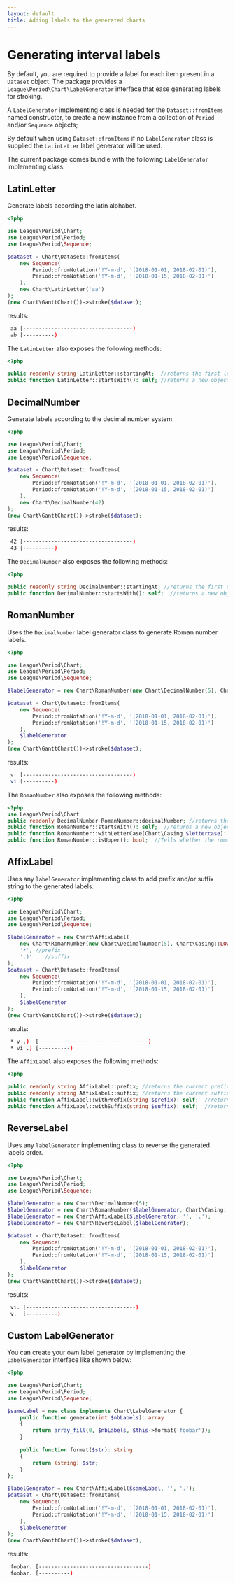 ```yaml
---
layout: default
title: Adding labels to the generated charts
---
```


# Generating interval labels

By default, you are required to provide a label for each item present in a `Dataset` object.
The package provides a `League\Period\Chart\LabelGenerator` interface that ease generating labels for stroking.

A `LabelGenerator` implementing class is needed for the `Dataset::fromItems` named constructor, to create a new instance from a collection of `Period` and/or `Sequence` objects;

<p class="message-notice">By default when using <code>Dataset::fromItems</code> if no <code>LabelGenerator</code> class is supplied the <code>LatinLetter</code> label generator will be used.</p>

The current package comes bundle with the following `LabelGenerator` implementing class:

## LatinLetter

Generate labels according the latin alphabet.

~~~php
<?php

use League\Period\Chart;
use League\Period\Period;
use League\Period\Sequence;

$dataset = Chart\Dataset::fromItems(
    new Sequence(
        Period::fromNotation('!Y-m-d', '[2018-01-01, 2018-02-01)'), 
        Period::fromNotation('!Y-m-d', '[2018-01-15, 2018-02-01)')
    ),
    new Chart\LatinLetter('aa')
);
(new Chart\GanttChart())->stroke($dataset);
~~~

results:

~~~bash
 aa [-----------------------------------)
 ab [----------)
~~~

The `LatinLetter` also exposes the following methods:

~~~php
<?php

public readonly string LatinLetter::startingAt;  //returns the first letter to be used
public function LatinLetter::startsWith(): self; //returns a new object with a new starting letter
~~~

## DecimalNumber

Generate labels according to the decimal number system.

~~~php
<?php

use League\Period\Chart;
use League\Period\Period;
use League\Period\Sequence;

$dataset = Chart\Dataset::fromItems(
    new Sequence(
        Period::fromNotation('!Y-m-d', '[2018-01-01, 2018-02-01)'), 
        Period::fromNotation('!Y-m-d', '[2018-01-15, 2018-02-01)')
    ),
    new Chart\DecimalNumber(42)
);
(new Chart\GanttChart())->stroke($dataset);
~~~

results:

~~~bash
 42 [-----------------------------------)
 43 [----------)
~~~

The `DecimalNumber` also exposes the following methods:

~~~php
<?php

public readonly string DecimalNumber::startingAt; //returns the first decimal number to be used
public function DecimalNumber::startsWith(): self;  //returns a new object with a new starting decimal number
~~~

## RomanNumber

Uses the `DecimalNumber` label generator class to generate Roman number labels.

~~~php
<?php

use League\Period\Chart;
use League\Period\Period;
use League\Period\Sequence;

$labelGenerator = new Chart\RomanNumber(new Chart\DecimalNumber(5), Chart\Casing::LOWER);

$dataset = Chart\Dataset::fromItems(
    new Sequence(
        Period::fromNotation('!Y-m-d', '[2018-01-01, 2018-02-01)'),
        Period::fromNotation('!Y-m-d', '[2018-01-15, 2018-02-01)')
    ),
    $labelGenerator
);
(new Chart\GanttChart())->stroke($dataset);
~~~

results:

~~~bash
 v  [-----------------------------------)
 vi [----------)
~~~

The `RomanNumber` also exposes the following methods:

~~~php
<?php
use League\Period\Chart
public readonly DecimalNumber RomanNumber::decimalNumber; //returns the first decimal number to be used
public function RomanNumber::startsWith(): self;  //returns a new object with a new starting decimal number
public function RomanNumber::withLetterCase(Chart\Casing $lettercase): self;  //returns a new object with a new letter casing
public function RomanNumber::isUpper(): bool;  //Tells whether the roman letter is uppercase.
~~~

## AffixLabel

Uses any `labelGenerator` implementing class to add prefix and/or suffix string to the generated labels.

~~~php
<?php

use League\Period\Chart;
use League\Period\Period;
use League\Period\Sequence;

$labelGenerator = new Chart\AffixLabel(
    new Chart\RomanNumber(new Chart\DecimalNumber(5), Chart\Casing::LOWER),
    '*', //prefix
    '.)'    //suffix
);
$dataset = Chart\Dataset::fromItems(
    new Sequence(
        Period::fromNotation('!Y-m-d', '[2018-01-01, 2018-02-01)'),
        Period::fromNotation('!Y-m-d', '[2018-01-15, 2018-02-01)')
    ),
    $labelGenerator
);
(new Chart\GanttChart())->stroke($dataset);
~~~

results:

~~~bash
 * v .)  [-----------------------------------)
 * vi .) [----------)
~~~

The `AffixLabel` also exposes the following methods:

~~~php
<?php

public readonly string AffixLabel::prefix; //returns the current prefix
public readonly string AffixLabel::suffix; //returns the current suffix
public function AffixLabel::withPrefix(string $prefix): self;  //returns a new object with a new prefix
public function AffixLabel::withSuffix(string $suffix): self;  //returns a new object with a new suffix
~~~

## ReverseLabel

Uses any `labelGenerator` implementing class to reverse the generated labels order.

~~~php
<?php

use League\Period\Chart;
use League\Period\Period;
use League\Period\Sequence;

$labelGenerator = new Chart\DecimalNumber(5);
$labelGenerator = new Chart\RomanNumber($labelGenerator, Chart\Casing::LOWER);
$labelGenerator = new Chart\AffixLabel($labelGenerator, '', '.');
$labelGenerator = new Chart\ReverseLabel($labelGenerator);

$dataset = Chart\Dataset::fromItems(
    new Sequence(
        Period::fromNotation('!Y-m-d', '[2018-01-01, 2018-02-01)'),
        Period::fromNotation('!Y-m-d', '[2018-01-15, 2018-02-01)')
    ),
    $labelGenerator
);
(new Chart\GanttChart())->stroke($dataset);
~~~

results:

~~~bash
 vi. [-----------------------------------)
 v.  [----------)
~~~

## Custom LabelGenerator

You can create your own label generator by implementing the `LabelGenerator` interface like shown below:

~~~php
<?php

use League\Period\Chart;
use League\Period\Period;
use League\Period\Sequence;

$sameLabel = new class implements Chart\LabelGenerator {
    public function generate(int $nbLabels): array
    {
        return array_fill(0, $nbLabels, $this->format('foobar'));
    }
        
    public function format($str): string
    {
        return (string) $str;
    }
};

$labelGenerator = new Chart\AffixLabel($sameLabel, '', '.');
$dataset = Chart\Dataset::fromItems(
    new Sequence(
        Period::fromNotation('!Y-m-d', '[2018-01-01, 2018-02-01)'),
        Period::fromNotation('!Y-m-d', '[2018-01-15, 2018-02-01)')
    ),
    $labelGenerator
);
(new Chart\GanttChart())->stroke($dataset);
~~~

results:

~~~bash
 foobar. [-----------------------------------)
 foobar. [----------)
~~~
